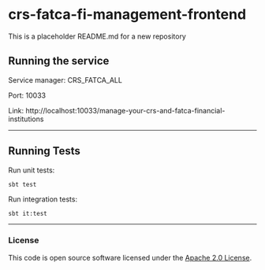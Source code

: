 # crs-fatca-fi-management-frontend

This is a placeholder README.md for a new repository

## Running the service

Service manager: CRS_FATCA_ALL

Port: 10033

Link: http://localhost:10033/manage-your-crs-and-fatca-financial-institutions

 ---

## Running Tests

Run unit tests:

 ```
 sbt test
 ```

Run integration tests:

 ```
 sbt it:test
 ```

 ---

### License

This code is open source software licensed under
the [Apache 2.0 License]("http://www.apache.org/licenses/LICENSE-2.0.html").